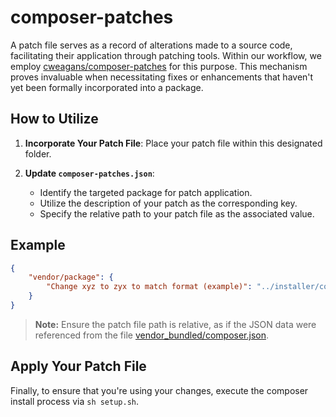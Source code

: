# composer-patches

A patch file serves as a record of alterations made to a source code, facilitating their application through patching tools. Within our workflow, we employ [cweagans/composer-patches](https://packagist.org/packages/cweagans/composer-patches) for this purpose. This mechanism proves invaluable when necessitating fixes or enhancements that haven't yet been formally incorporated into a package.

## How to Utilize

1. **Incorporate Your Patch File**: Place your patch file within this designated folder.
   
2. **Update `composer-patches.json`**:
   - Identify the targeted package for patch application.
   - Utilize the description of your patch as the corresponding key.
   - Specify the relative path to your patch file as the associated value.

## Example

```json
{
    "vendor/package": {
        "Change xyz to zyx to match format (example)": "../installer/composer-patches/vendor_package_change_xyz_to_zyx_to_match_format.patch"
    }
}
```

> **Note:** Ensure the patch file path is relative, as if the JSON data were referenced from the file [vendor_bundled/composer.json](./vendor_bundled/composer.json).

## Apply Your Patch File

Finally, to ensure that you're using your changes, execute the composer install process via `sh setup.sh`.